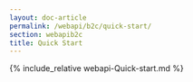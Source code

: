 ```yaml
---
layout: doc-article
permalink: /webapi/b2c/quick-start/
section: webapib2c
title: Quick Start
---
```

{% include_relative webapi-Quick-start.md %}